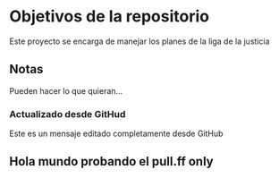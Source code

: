 # Objetivos de la repositorio

Este proyecto se encarga de manejar los planes de la liga de la justicia


## Notas
Pueden hacer lo que quieran...

### Actualizado desde GitHud
Este es un mensaje editado completamente desde GitHub

## Hola mundo probando el pull.ff only
